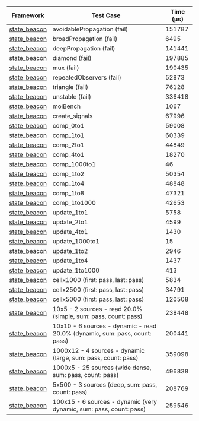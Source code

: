 | Framework | Test Case | Time (μs) |
| --- | --- | --- |
| [state_beacon](https://github.com/jinyus/dart_beacon) | avoidablePropagation (fail) | 151787 |
| [state_beacon](https://github.com/jinyus/dart_beacon) | broadPropagation (fail) | 6495 |
| [state_beacon](https://github.com/jinyus/dart_beacon) | deepPropagation (fail) | 141441 |
| [state_beacon](https://github.com/jinyus/dart_beacon) | diamond (fail) | 197885 |
| [state_beacon](https://github.com/jinyus/dart_beacon) | mux (fail) | 190435 |
| [state_beacon](https://github.com/jinyus/dart_beacon) | repeatedObservers (fail) | 52873 |
| [state_beacon](https://github.com/jinyus/dart_beacon) | triangle (fail) | 76128 |
| [state_beacon](https://github.com/jinyus/dart_beacon) | unstable (fail) | 336418 |
| [state_beacon](https://github.com/jinyus/dart_beacon) | molBench | 1067 |
| [state_beacon](https://github.com/jinyus/dart_beacon) | create_signals | 67996 |
| [state_beacon](https://github.com/jinyus/dart_beacon) | comp_0to1 | 59008 |
| [state_beacon](https://github.com/jinyus/dart_beacon) | comp_1to1 | 60339 |
| [state_beacon](https://github.com/jinyus/dart_beacon) | comp_2to1 | 44849 |
| [state_beacon](https://github.com/jinyus/dart_beacon) | comp_4to1 | 18270 |
| [state_beacon](https://github.com/jinyus/dart_beacon) | comp_1000to1 | 46 |
| [state_beacon](https://github.com/jinyus/dart_beacon) | comp_1to2 | 50354 |
| [state_beacon](https://github.com/jinyus/dart_beacon) | comp_1to4 | 48848 |
| [state_beacon](https://github.com/jinyus/dart_beacon) | comp_1to8 | 47321 |
| [state_beacon](https://github.com/jinyus/dart_beacon) | comp_1to1000 | 42653 |
| [state_beacon](https://github.com/jinyus/dart_beacon) | update_1to1 | 5758 |
| [state_beacon](https://github.com/jinyus/dart_beacon) | update_2to1 | 4599 |
| [state_beacon](https://github.com/jinyus/dart_beacon) | update_4to1 | 1430 |
| [state_beacon](https://github.com/jinyus/dart_beacon) | update_1000to1 | 15 |
| [state_beacon](https://github.com/jinyus/dart_beacon) | update_1to2 | 2946 |
| [state_beacon](https://github.com/jinyus/dart_beacon) | update_1to4 | 1437 |
| [state_beacon](https://github.com/jinyus/dart_beacon) | update_1to1000 | 413 |
| [state_beacon](https://github.com/jinyus/dart_beacon) | cellx1000 (first: pass, last: pass) | 5834 |
| [state_beacon](https://github.com/jinyus/dart_beacon) | cellx2500 (first: pass, last: pass) | 34791 |
| [state_beacon](https://github.com/jinyus/dart_beacon) | cellx5000 (first: pass, last: pass) | 120508 |
| [state_beacon](https://github.com/jinyus/dart_beacon) | 10x5 - 2 sources - read 20.0% (simple, sum: pass, count: pass) | 238448 |
| [state_beacon](https://github.com/jinyus/dart_beacon) | 10x10 - 6 sources - dynamic - read 20.0% (dynamic, sum: pass, count: pass) | 200441 |
| [state_beacon](https://github.com/jinyus/dart_beacon) | 1000x12 - 4 sources - dynamic (large, sum: pass, count: pass) | 359098 |
| [state_beacon](https://github.com/jinyus/dart_beacon) | 1000x5 - 25 sources (wide dense, sum: pass, count: pass) | 496838 |
| [state_beacon](https://github.com/jinyus/dart_beacon) | 5x500 - 3 sources (deep, sum: pass, count: pass) | 208769 |
| [state_beacon](https://github.com/jinyus/dart_beacon) | 100x15 - 6 sources - dynamic (very dynamic, sum: pass, count: pass) | 259546 |
